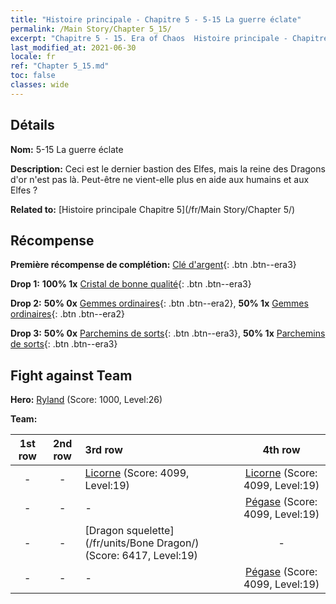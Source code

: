 ```yaml
---
title: "Histoire principale - Chapitre 5 - 5-15 La guerre éclate"
permalink: /Main Story/Chapter 5_15/
excerpt: "Chapitre 5 - 15. Era of Chaos  Histoire principale - Chapitre 5_15. 5-15 La guerre éclate"
last_modified_at: 2021-06-30
locale: fr
ref: "Chapter 5_15.md"
toc: false
classes: wide
---
```


## Détails

 **Nom:** 5-15 La guerre éclate

 **Description:** Ceci est le dernier bastion des Elfes, mais la reine des Dragons d'or n'est pas là. Peut-être ne vient-elle plus en aide aux humains et aux Elfes ?

 **Related to:** [Histoire principale Chapitre 5](/fr/Main Story/Chapter 5/)

## Récompense

 **Première récompense de complétion:** [Clé d'argent](/ItemsFR/con_693/){: .btn .btn--era3}

 **Drop 1:** **100% 1x** [Cristal de bonne qualité](/ItemsFR/mat_17/){: .btn .btn--era3}

 **Drop 2:** **50% 0x** [Gemmes ordinaires](/ItemsFR/mat_10/){: .btn .btn--era2}, **50% 1x** [Gemmes ordinaires](/ItemsFR/mat_10/){: .btn .btn--era2}

 **Drop 3:** **50% 0x** [Parchemins de sorts](/ItemsFR/con_694/){: .btn .btn--era3}, **50% 1x** [Parchemins de sorts](/ItemsFR/con_694/){: .btn .btn--era3}


## Fight against Team
 **Hero:** [Ryland](/fr/heroes/Ryland/) (Score: 1000, Level:26)

 **Team:**


  | 1st row | 2nd row | 3rd row | 4th row |
  |:----:|:----:|:----|:----:|
  | - | - | [Licorne](/fr/units/Unicorn/) (Score: 4099, Level:19)  | [Licorne](/fr/units/Unicorn/) (Score: 4099, Level:19)  |
  | - | - | - | [Pégase](/fr/units/Pegasus/) (Score: 4099, Level:19)  |
  | - | - | [Dragon squelette](/fr/units/Bone Dragon/) (Score: 6417, Level:19)  | - |
  | - | - | - | [Pégase](/fr/units/Pegasus/) (Score: 4099, Level:19)  |


